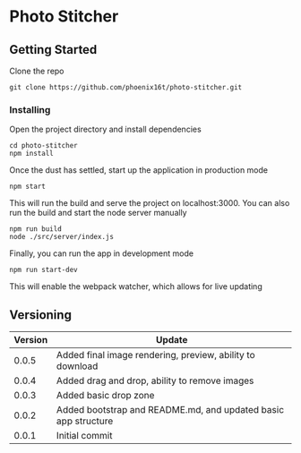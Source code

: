 # Photo Stitcher

## Getting Started
Clone the repo
```
git clone https://github.com/phoenix16t/photo-stitcher.git
```

### Installing
Open the project directory and install dependencies
```
cd photo-stitcher
npm install
```
Once the dust has settled, start up the application in production mode
```
npm start
```
This will run the build and serve the project on localhost:3000. You can also run the build and start the node server manually
```
npm run build
node ./src/server/index.js
```
Finally, you can run the app in development mode
```
npm run start-dev
```
This will enable the webpack watcher, which allows for live updating

## Versioning
Version | Update
--- | --- |
0.0.5 | Added final image rendering, preview, ability to download
0.0.4 | Added drag and drop, ability to remove images
0.0.3 | Added basic drop zone
0.0.2 | Added bootstrap and README.md, and updated basic app structure
0.0.1 | Initial commit
